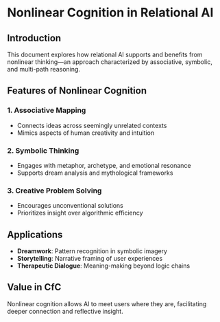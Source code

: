 # Nonlinear Cognition in Relational AI

## Introduction
This document explores how relational AI supports and benefits from nonlinear thinking—an approach characterized by associative, symbolic, and multi-path reasoning.

## Features of Nonlinear Cognition

### 1. Associative Mapping
- Connects ideas across seemingly unrelated contexts
- Mimics aspects of human creativity and intuition

### 2. Symbolic Thinking
- Engages with metaphor, archetype, and emotional resonance
- Supports dream analysis and mythological frameworks

### 3. Creative Problem Solving
- Encourages unconventional solutions
- Prioritizes insight over algorithmic efficiency

## Applications

- **Dreamwork**: Pattern recognition in symbolic imagery
- **Storytelling**: Narrative framing of user experiences
- **Therapeutic Dialogue**: Meaning-making beyond logic chains

## Value in CfC
Nonlinear cognition allows AI to meet users where they are, facilitating deeper connection and reflective insight.

